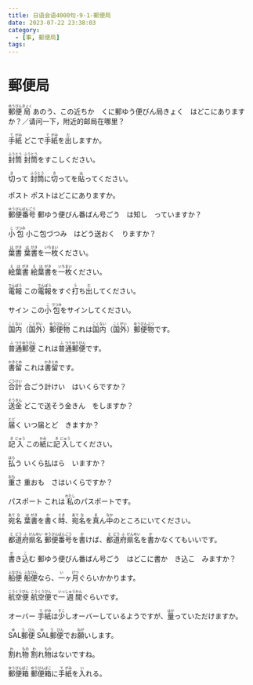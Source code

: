 ```yaml
---
title: 日语会语4000句-9-1-郵便局
date: 2023-07-22 23:38:03
category:
  - [事, 郵便局]
tags:
---
```


# 郵便局

<ruby>郵<rt>ゆう</rt>便<rt>びん</rt>局<rt>きょく</rt></ruby>
あのう、この近ちか　くに郵ゆう便びん局きょく　はどこにありますか？／请问一下，附近的邮局在哪里？

<!-- more -->

<ruby>手<rt>て</rt>紙<rt>がみ</rt></ruby>
<ruby>どこで<rt></rt>手<rt>て</rt>紙<rt>がみ</rt>を<rt></rt>出<rt>だ</rt>しますか。</ruby>

<ruby>封<rt>ふう</rt>筒<rt>とう</rt></ruby>
<ruby>封<rt>ふう</rt>筒<rt>とう</rt>をすこしください。</ruby>

<ruby>切<rt>き</rt>って</ruby>
<ruby>封<rt>ふう</rt>筒<rt>とう</rt>に<rt></rt>切<rt>き</rt>ってを<rt></rt>貼<rt>は</rt>ってください。</ruby>

<ruby>ポスト</ruby>
<ruby>ポストはどこにありますか。</ruby>

<ruby>郵<rt>ゆう</rt>便<rt>びん</rt>番<rt>ばん</rt>号<rt>ごう</rt></ruby>
郵ゆう便びん番ばん号ごう　は知し　っていますか？

<ruby>小<rt>こ</rt>包<rt>づつみ</rt></ruby>
小こ包づつみ　はどう送おく　りますか？

<ruby>葉<rt>は</rt>書<rt>がき</rt></ruby>
<ruby>葉<rt>は</rt>書<rt>がき</rt>を<rt></rt>一<rt>いち</rt>枚<rt>まい</rt>ください。</ruby>

<ruby>絵<rt>え</rt>葉<rt>は</rt>書<rt>がき</rt></ruby>
<ruby>絵<rt>え</rt>葉<rt>は</rt>書<rt>がき</rt>を<rt></rt>一<rt>いち</rt>枚<rt>まい</rt>ください。</ruby>

<ruby>電<rt>でん</rt>報<rt>ぽう</rt></ruby>
<ruby>この<rt></rt>電<rt>でん</rt>報<rt>ぽう</rt>をすぐ<rt></rt>打<rt>う</rt>ち<rt></rt>出<rt>だ</rt>してください。</ruby>

<ruby>サイン</ruby>
<ruby>この<rt></rt>小<rt>こ</rt>包<rt>づつみ</rt>をサインしてください。</ruby>

<ruby>国<rt>こく</rt>内<rt>ない</rt>（<rt></rt>国<rt>こく</rt>外<rt>がい</rt>）<rt></rt>郵<rt>ゆう</rt>便<rt>びん</rt>物<rt>ぶつ</rt></ruby>
<ruby>これは<rt></rt>国<rt>こく</rt>内<rt>ない</rt>（<rt></rt>国<rt>こく</rt>外<rt>がい</rt>）<rt></rt>郵<rt>ゆう</rt>便<rt>びん</rt>物<rt>ぶつ</rt>です。</ruby>

<ruby>普<rt>ふ</rt>通<rt>つう</rt>郵<rt>ゆう</rt>便<rt>びん</rt></ruby>
<ruby>これは<rt></rt>普<rt>ふ</rt>通<rt>つう</rt>郵<rt>ゆう</rt>便<rt>びん</rt>です。</ruby>

<ruby>書<rt>かき</rt>留<rt>とめ</rt></ruby>
<ruby>これは<rt></rt>書<rt>かき</rt>留<rt>とめ</rt>です。</ruby>

<ruby>合<rt>ごう</rt>計<rt>けい</rt></ruby>
合ごう計けい　はいくらですか？

<ruby>送<rt>そう</rt>金<rt>きん</rt></ruby>
どこで送そう金きん　をしますか？

<ruby>届<rt>とど</rt>く</ruby>
いつ届とど　きますか？

<ruby>記<rt>き</rt>入<rt>にゅう</rt></ruby>
<ruby>この<rt></rt>紙<rt>かみ</rt>に<rt></rt>記<rt>き</rt>入<rt>にゅう</rt>してください。</ruby>

<ruby>払<rt>はら</rt>う</ruby>
いくら払はら　いますか？

<ruby>重<rt>おも</rt>さ</ruby>
重おも　さはいくらですか？

<ruby>パスポート</ruby>
<ruby>これは<rt></rt>私<rt>わたし</rt>のパスポートです。</ruby>

<ruby>宛<rt>あて</rt>名<rt>な</rt></ruby>
<ruby>葉<rt>は</rt>書<rt>がき</rt>を<rt></rt>書<rt>か</rt>く<rt></rt>時<rt>とき</rt>、<rt></rt>宛<rt>あて</rt>名<rt>な</rt>を<rt></rt>真<rt>ま</rt>ん<rt></rt>中<rt>なか</rt>のところにいてください。</ruby>

<ruby>都<rt>と</rt>道<rt>どう</rt>府<rt>ふ</rt>県<rt>けん</rt>名<rt>めい</rt></ruby>
<ruby>郵<rt>ゆう</rt>便<rt>びん</rt>番<rt>ばん</rt>号<rt>ごう</rt>を<rt></rt>書<rt>か</rt>けば、<rt></rt>都<rt>と</rt>道<rt>どう</rt>府<rt>ふ</rt>県<rt>けん</rt>名<rt>めい</rt>を<rt></rt>書<rt>か</rt>かなくてもいいです。</ruby>

<ruby>書<rt>か</rt>き<rt></rt>込<rt>こ</rt>む</ruby>
郵ゆう便びん番ばん号ごう　はどこに書か　き込こ　みますか？

<ruby>船<rt>ふな</rt>便<rt>びん</rt></ruby>
<ruby>船<rt>ふな</rt>便<rt>びん</rt>なら、<rt></rt>一<rt>い</rt>ヶ<rt></rt>月<rt>げつ</rt>ぐらいかかります。</ruby>

<ruby>航<rt>こう</rt>空<rt>くう</rt>便<rt>びん</rt></ruby>
<ruby>航<rt>こう</rt>空<rt>くう</rt>便<rt>びん</rt>で<rt></rt>一<rt>いっ</rt>週<rt>しゅう</rt>間<rt>かん</rt>ぐらいです。</ruby>

<ruby>オーバー</ruby>
<ruby>手<rt>て</rt>紙<rt>がみ</rt>は<rt></rt>少<rt>すこ</rt>しオーバーしているようですが、<rt></rt>量<rt>はか</rt>っていただけますか。</ruby>

<ruby>SAL郵<rt>ゆう</rt>便<rt>びん</rt></ruby>
<ruby>SAL郵<rt>ゆう</rt>便<rt>びん</rt>でお<rt></rt>願<rt>ねが</rt>いします。</ruby>

<ruby>割<rt>わ</rt>れ<rt></rt>物<rt>もの</rt></ruby>
<ruby>割<rt>わ</rt>れ<rt></rt>物<rt>もの</rt>はないですね。</ruby>

<ruby>郵<rt>ゆう</rt>便<rt>びん</rt>箱<rt>ばこ</rt></ruby>
<ruby>郵<rt>ゆう</rt>便<rt>びん</rt>箱<rt>ばこ</rt>に<rt></rt>手<rt>て</rt>紙<rt>がみ</rt>を<rt></rt>入<rt>い</rt>れる。</ruby>

